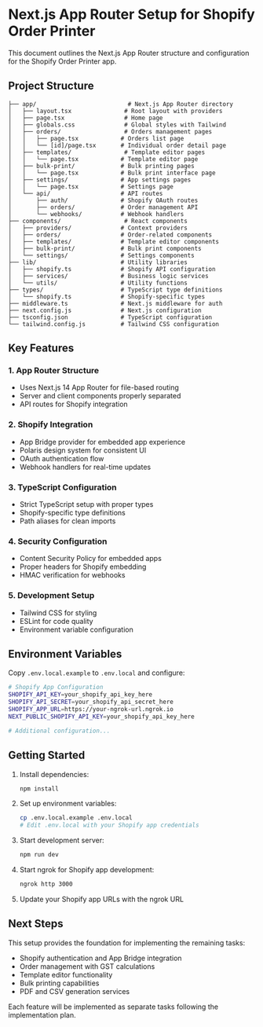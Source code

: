 # Next.js App Router Setup for Shopify Order Printer

This document outlines the Next.js App Router structure and configuration for the Shopify Order Printer app.

## Project Structure

```
├── app/                          # Next.js App Router directory
│   ├── layout.tsx               # Root layout with providers
│   ├── page.tsx                 # Home page
│   ├── globals.css              # Global styles with Tailwind
│   ├── orders/                  # Orders management pages
│   │   ├── page.tsx            # Orders list page
│   │   └── [id]/page.tsx       # Individual order detail page
│   ├── templates/               # Template editor pages
│   │   └── page.tsx            # Template editor page
│   ├── bulk-print/             # Bulk printing pages
│   │   └── page.tsx            # Bulk print interface page
│   ├── settings/               # App settings pages
│   │   └── page.tsx            # Settings page
│   └── api/                    # API routes
│       ├── auth/               # Shopify OAuth routes
│       ├── orders/             # Order management API
│       └── webhooks/           # Webhook handlers
├── components/                  # React components
│   ├── providers/              # Context providers
│   ├── orders/                 # Order-related components
│   ├── templates/              # Template editor components
│   ├── bulk-print/             # Bulk print components
│   └── settings/               # Settings components
├── lib/                        # Utility libraries
│   ├── shopify.ts              # Shopify API configuration
│   ├── services/               # Business logic services
│   └── utils/                  # Utility functions
├── types/                      # TypeScript type definitions
│   └── shopify.ts              # Shopify-specific types
├── middleware.ts               # Next.js middleware for auth
├── next.config.js              # Next.js configuration
├── tsconfig.json               # TypeScript configuration
└── tailwind.config.js          # Tailwind CSS configuration
```

## Key Features

### 1. App Router Structure
- Uses Next.js 14 App Router for file-based routing
- Server and client components properly separated
- API routes for Shopify integration

### 2. Shopify Integration
- App Bridge provider for embedded app experience
- Polaris design system for consistent UI
- OAuth authentication flow
- Webhook handlers for real-time updates

### 3. TypeScript Configuration
- Strict TypeScript setup with proper types
- Shopify-specific type definitions
- Path aliases for clean imports

### 4. Security Configuration
- Content Security Policy for embedded apps
- Proper headers for Shopify embedding
- HMAC verification for webhooks

### 5. Development Setup
- Tailwind CSS for styling
- ESLint for code quality
- Environment variable configuration

## Environment Variables

Copy `.env.local.example` to `.env.local` and configure:

```bash
# Shopify App Configuration
SHOPIFY_API_KEY=your_shopify_api_key_here
SHOPIFY_API_SECRET=your_shopify_api_secret_here
SHOPIFY_APP_URL=https://your-ngrok-url.ngrok.io
NEXT_PUBLIC_SHOPIFY_API_KEY=your_shopify_api_key_here

# Additional configuration...
```

## Getting Started

1. Install dependencies:
   ```bash
   npm install
   ```

2. Set up environment variables:
   ```bash
   cp .env.local.example .env.local
   # Edit .env.local with your Shopify app credentials
   ```

3. Start development server:
   ```bash
   npm run dev
   ```

4. Start ngrok for Shopify app development:
   ```bash
   ngrok http 3000
   ```

5. Update your Shopify app URLs with the ngrok URL

## Next Steps

This setup provides the foundation for implementing the remaining tasks:
- Shopify authentication and App Bridge integration
- Order management with GST calculations
- Template editor functionality
- Bulk printing capabilities
- PDF and CSV generation services

Each feature will be implemented as separate tasks following the implementation plan.